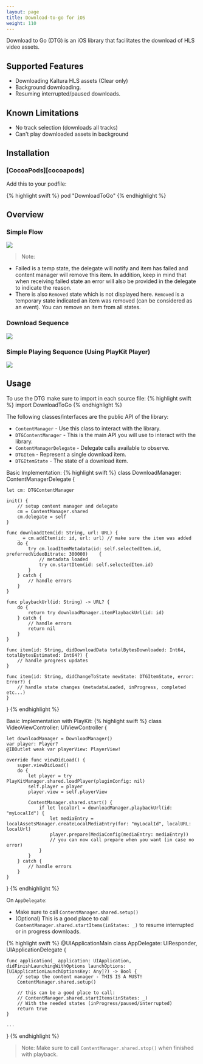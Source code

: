 ```yaml
---
layout: page
title: Download-to-go for iOS
weight: 110
---
```


Download to Go (DTG) is an iOS library that facilitates the download of HLS video assets.

## Supported Features 
- Downloading Kaltura HLS assets (Clear only)
- Background downloading.
- Resuming interrupted/paused downloads.

## Known Limitations
- No track selection (downloads all tracks)
- Can't play downloaded assets in background

## Installation

### [CocoaPods][cocoapods]

Add this to your podfile:

{% highlight swift %}
pod "DownloadToGo"
{% endhighlight %}

## Overview

### Simple Flow

![](/assets/images/simple-flow.svg)

<div hidden>
{% plantuml %}
	@startuml 
	
	title Simple DTG Flow
	
	[*] --> New : Add Item
	
	New --> MetadataLoaded : Load Item Metadata
	
	MetadataLoaded -> InProgress : Start Item
	MetadataLoaded -> Failed : Item Failed
	
	InProgress -> Completed : On Download Finished
	InProgress --> Paused : Pause Item
	InProgress ---> Interrupted : Item Interrupted
	
	InProgress --> Failed : Item Failed
	
	Paused --> InProgress : Start Item
	
	Interrupted ---> InProgress : Start Item
	
	@enduml
 {% endplantuml %}
</div>

>Note: 
* Failed is a temp state, the delegate will notify and item has failed and content manager will remove this item. In addition, keep in mind that when receiving failed state an error will also be provided in the delegate to indicate the reason.
* There is also `Removed` state which is not displayed here. `Removed` is a temporary state indicated an item was removed (can be considered as an event). You can remove an item from all states. 

### Download Sequence

![](/assets/images/download-sequence.svg)

<div hidden>
{% plantuml %}
	@startuml
	
	title Download Sequence
	
	App -> ContentManager : ContentManager.shared.addItem(id, url)
	
	alt successful case
	    App <-- ContentManager : DTGItem
	else item exists
	    App <-- ContentManager : nil
	end
	
	App <- ContentManager : state update (new)
	
	|||
	
	App -> ContentManager : ContentManager.shared.loadItemMetadata(id, preferredVideoBitrate, completionHandler)
	
	... Download and parse the manifest ...
	
	App <-- ContentManager : completionHandler
	
	|||
	
	App -> ContentManager : ContentManager.shared.startItem(id)
	
	note over ContentManager
	    Start the downloader for the item 
	    and begin background downloads
	end note
	
	App <- ContentManager : state update (inProgress)
	
	... Downloading ...
	
	== Repetition ==
	App <- ContentManager : progress updates (id, totalBytesDownloaded, totalBytesEstimated)
	
	... Downloading ...
	
	App <- ContentManager : state update (completed)
	
	|||
	
	App -> ContentManager : ContentManager.shared.itemPlaybackUrl(id)
	
	App <- ContentManager : playback url
	
	|||
	
	note over App, ContentManager
	    You can now use playback url to play the media offline
	end note
	
	@enduml
 {% endplantuml %}
</div>

### Simple Playing Sequence (Using PlayKit Player)

![](/assets/images/playing-sequence.svg)

<div hidden>
{% plantuml %}
	@startuml 
	
	title Playing Sequence
	
	App -> ContentManager
	
	... Downloading HLS stream ...
	
	App <-- ContentManager : playback url
	App -> App : Create media config from playback url
	|||
	App -> PlayKitManager : PlayKitManager.shared.loadPlayer(pluginConfig: nil)
	
	alt successful case
	    |||
	    App <-- PlayKitManager : Player
	    App -> ContentManager : ContentManager.shared.start(completionHandler)
	    ...
	    App <-- ContentManager : completionHandler
	    App -> Player : player.prepare(mediaConfig)
	else failed to create player
	    |||
	    App <-- PlayKitManager : throw error
	end
	
	... Play until end ...
	
	App -> Player : player.destroy()
	
	App -> ContentManager : ContentManager.shared.stop()
	
	@enduml
{% endplantuml %}
</div>

## Usage

To use the DTG make sure to import in each source file:
{% highlight swift %}
import DownloadToGo
{% endhighlight %}

The following classes/interfaces are the public API of the library:
* `ContentManager` - Use this class to interact with the library.
* `DTGContentManager` - This is the main API you will use to interact with the library.
* `ContentManagerDelegate` - Delegate calls available to observe.
* `DTGItem` - Represent a single download item.
* `DTGItemState` - The state of a download item.

Basic Implementation:
{% highlight swift %}
class DownloadManager: ContentManagerDelegate {

    let cm: DTGContentManager

    init() {
        // setup content manager and delegate
        cm = ContentManager.shared
        cm.delegate = self
    }

    func downloadItem(id: String, url: URL) {
        _ = cm.addItem(id: id, url: url) // make sure the item was added
        do {
            try cm.loadItemMetadata(id: self.selectedItem.id, preferredVideoBitrate: 300000)    {
                // metadata loaded
                try cm.startItem(id: self.selectedItem.id)
            }
        } catch {
            // handle errors
        }
    }

    func playbackUrl(id: String) -> URL? {
        do {
            return try downloadManager.itemPlaybackUrl(id: id)
        } catch {
            // handle errors
            return nil
        }
    }

    func item(id: String, didDownloadData totalBytesDownloaded: Int64, totalBytesEstimated: Int64?) {
        // handle progress updates
    }

    func item(id: String, didChangeToState newState: DTGItemState, error: Error?) {
        // handle state changes (metadataLoaded, inProgress, completed etc...)
    }
}
{% endhighlight %}

Basic Implementation with PlayKit:
{% highlight swift %}
class VideoViewController: UIViewController {

    let downloadManager = DownloadManager()
    var player: Player?
    @IBOutlet weak var playerView: PlayerView!

    override func viewDidLoad() {
        super.viewDidLoad()
        do {
            let player = try PlayKitManager.shared.loadPlayer(pluginConfig: nil)
            self.player = player
            player.view = self.playerView

            ContentManager.shared.start() {
                if let localUrl = downloadManager.playbackUrl(id: "myLocalId") {
                    let mediaEntry = localAssetsManager.createLocalMediaEntry(for: "myLocalId", localURL: localUrl)
                    player.prepare(MediaConfig(mediaEntry: mediaEntry))
                    // you can now call prepare when you want (in case no error)
                }
            }            
        } catch {
            // handle errors
        }
    }
}
{% endhighlight %}

On `AppDelegate`:
* Make sure to call `ContentManager.shared.setup()`
* (Optional) This is a good place to call `ContentManager.shared.startItems(inStates: _)` to resume interrupted or in progress downloads.

{% highlight swift %}
@UIApplicationMain
class AppDelegate: UIResponder, UIApplicationDelegate {
    
    func application(_ application: UIApplication, didFinishLaunchingWithOptions launchOptions: [UIApplicationLaunchOptionsKey: Any]?) -> Bool {
        // setup the content manager - THIS IS A MUST!
        ContentManager.shared.setup()
        
        // this can be a good place to call:
        // ContentManager.shared.startItems(inStates: _)
        // With the needed states (inProgress/paused/interrupted)
        return true
    }

    ...
}
{% endhighlight %}

>Note: Make sure to call `ContentManager.shared.stop()` when finished with playback.
